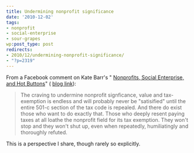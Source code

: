 ```yaml
---
title: Undermining nonprofit significance
date: '2010-12-02'
tags:
- nonprofit
- social-enterprise
- sour-grapes
wp:post_type: post
redirects:
- 2010/12/undermining-nonprofit-significance/
- "?p=2319"
---
```


From a Facebook comment on Kate Barr's " [Nonprofits, Social Enterprise, and Hot Buttons](http://www.facebook.com/note.php?note_id=476792537759)" ( [blog link](http://www.nonprofitsassistancefund.org/blog/2010/11/30/nonprofits-social-enterprise-and-hot-buttons/)):

> The craving to undermine nonprofit signficance, value and tax-exemption is endless and will probably never be "satisified" until the entire 501-c section of the tax code is repealed. And there do exist those who want to do exactly that. Those who deeply resent paying taxes at all loathe the nonprofit field for its tax exemption. They won't stop and they won't shut up, even when repeatedly, humiliatingly and thoroughly refuted.

This is a perspective I share, though rarely so explicitly.
